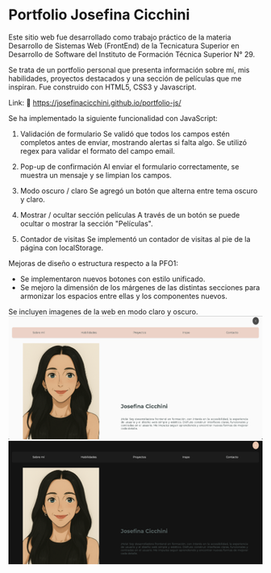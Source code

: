 # Portfolio Josefina Cicchini

Este sitio web fue desarrollado como trabajo práctico de la materia Desarrollo de Sistemas Web (FrontEnd) de la Tecnicatura Superior en Desarrollo de Software del Instituto de Formación Técnica Superior N° 29.

Se trata de un portfolio personal que presenta información sobre mí, mis habilidades, proyectos destacados y una sección de películas que me inspiran. Fue construido con HTML5, CSS3 y Javascript.

Link: 🔗 https://josefinacicchini.github.io/portfolio-js/

Se ha implementado la siguiente funcionalidad con JavaScript:

1. Validación de formulario
   Se validó que todos los campos estén completos antes de enviar, mostrando alertas si falta algo. Se utilizó regex para validar el formato del campo email.

2. Pop-up de confirmación
   Al enviar el formulario correctamente, se muestra un mensaje y se limpian los campos.

3. Modo oscuro / claro
   Se agregó un botón que alterna entre tema oscuro y claro.

4. Mostrar / ocultar sección películas
   A través de un botón se puede ocultar o mostrar la sección "Películas".

5. Contador de visitas
   Se implementó un contador de visitas al pie de la página con localStorage.

Mejoras de diseño o estructura respecto a la PFO1:

- Se implementaron nuevos botones con estilo unificado.
- Se mejoro la dimensión de los márgenes de las distintas secciones para armonizar los espacios entre ellas y los componentes nuevos.

Se incluyen imagenes de la web en modo claro y oscuro.
![imagen de la web en modo claro](/img/image.png)
![imagen de la web en modo oscuro](/img/image-1.png)
